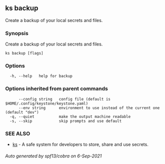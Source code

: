 ## ks backup

Create a backup of your local secrets and files.

### Synopsis

Create a backup of your local secrets and files.

```
ks backup [flags]
```

### Options

```
  -h, --help   help for backup
```

### Options inherited from parent commands

```
      --config string   config file (default is $HOME/.config/keystone/keystone.yaml)
      --env string      environment to use instead of the current one (default "dev")
  -q, --quiet           make the output machine readable
  -s, --skip            skip prompts and use default
```

### SEE ALSO

* [ks](ks.md)	 - A safe system for developers to store, share and use secrets.

###### Auto generated by spf13/cobra on 6-Sep-2021

